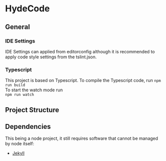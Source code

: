 # HydeCode

## General
### IDE Settings
IDE Settings can applied from editorconfig although it is recommended to apply code style settings from the tslint.json.

### Typescript
This project is based on Typescript. To compile the Typescript code, run
``npm run build``  
To start the watch mode run  
``npm run watch``

## Project Structure

## Dependencies
This being a node project, it still requires software that cannot be managed by node itself:
* [Jekyll](https://jekyllrb.com/)
